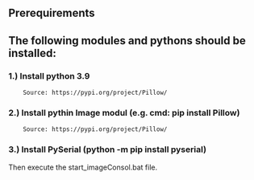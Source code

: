 ## Prerequirements 
## The following modules and pythons should be installed:
### 1.) Install python 3.9
        Source: https://pypi.org/project/Pillow/
### 2.) Install pythin Image modul (e.g. cmd: pip install Pillow)
        Source: https://pypi.org/project/Pillow/
### 3.) Install PySerial (python -m pip install pyserial)


Then execute the start_imageConsol.bat file.